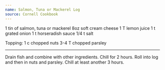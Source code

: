 ```yaml
---
name: Salmon, Tuna or Mackerel Log
source: Cornell Cookbook
---
```


1 tin of salmon, tuna or mackerel
8oz soft cream cheese
1 T lemon juice
1 t grated onion
1 t horseradish sauce
1/4 t salt

Topping:
1 c chopped nuts
3-4 T chopped parsley

---

Drain fish and combine with other ingredients.  Chill for 2 hours.  Roll into log and then in nuts and parsley.  Chill at least another 3 hours.

